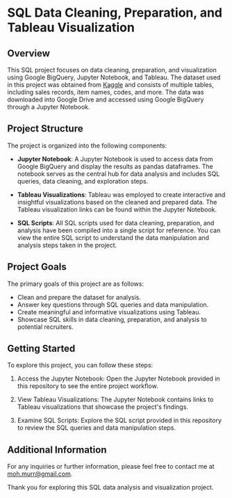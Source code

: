 # SQL Data Cleaning, Preparation, and Tableau Visualization

## Overview

This SQL project focuses on data cleaning, preparation, and visualization using Google BigQuery, Jupyter Notebook, and Tableau. The dataset used in this project was obtained from [Kaggle](https://www.kaggle.com/datasets/yapwh1208/supermarket-sales-data/data) and consists of multiple tables, including sales records, item names, codes, and more. The data was downloaded into Google Drive and accessed using Google BigQuery through a Jupyter Notebook.

## Project Structure

The project is organized into the following components:

- **Jupyter Notebook**: A Jupyter Notebook is used to access data from Google BigQuery and display the results as pandas dataframes. The notebook serves as the central hub for data analysis and includes SQL queries, data cleaning, and exploration steps.

- **Tableau Visualizations**: Tableau was employed to create interactive and insightful visualizations based on the cleaned and prepared data. The Tableau visualization links can be found within the Jupyter Notebook.

- **SQL Scripts**: All SQL scripts used for data cleaning, preparation, and analysis have been compiled into a single script for reference. You can view the entire SQL script to understand the data manipulation and analysis steps taken in the project.

## Project Goals

The primary goals of this project are as follows:

- Clean and prepare the dataset for analysis.
- Answer key questions through SQL queries and data manipulation.
- Create meaningful and informative visualizations using Tableau.
- Showcase SQL skills in data cleaning, preparation, and analysis to potential recruiters.

## Getting Started

To explore this project, you can follow these steps:

1. Access the Jupyter Notebook: Open the Jupyter Notebook provided in this repository to see the entire project workflow.

2. View Tableau Visualizations: The Jupyter Notebook contains links to Tableau visualizations that showcase the project's findings.

3. Examine SQL Scripts: Explore the SQL script provided in this repository to review the SQL queries and data manipulation steps.

## Additional Information

For any inquiries or further information, please feel free to contact me at moh.murr@gmail.com.

Thank you for exploring this SQL data analysis and visualization project.


